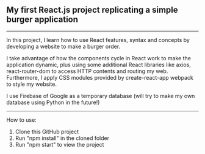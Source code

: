 ## My first React.js project replicating a simple burger application
---
In this project, I learn how to use React features, syntax and concepts by developing a website to make a burger order.

I take advantage of how the components cycle in React work to make the application dynamic, plus using some additional React libraries like axios, react-router-dom to access HTTP contents and routing my web. Furthermore, I apply CSS modules provided by create-react-app webpack to style my website.

I use Firebase of Google as a temporary database (will try to make my own database using Python in the future!)

---
How to use:
1) Clone this GitHub project
2) Run "npm install" in the cloned folder
3) Run "npm start" to view the project
